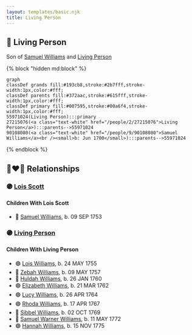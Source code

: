 ```yaml
---
layout: templates/basic.njk
title: Living Person
---
```

## 🔵 Living Person

Son of [Samuel Williams](/people/9/90108080) and [Living Person](/people/2/27215076)

{% block "hidden md:block" %}
```mermaid
graph
classDef grands fill:#193cb8,stroke:#2b7fff,stroke-width:1px,color:#fff;
classDef parents fill:#372aac,stroke:#615fff,stroke-width:1px,color:#fff;
classDef primary fill:#007595,stroke:#00a6f4,stroke-width:1px,color:#fff;
55971024(Living Person):::primary
27215076(<a class="text-white" href="/people/2/27215076">Living Person</a>):::parents-->55971024
90108080(<a class="text-white" href="/people/9/90108080">Samuel Williams</a><br /><small>b: Jun 1700</small>):::parents-->55971024
```
{% endblock %}

## 👩‍❤️‍👨 Relationships

### 🟣 [Lois Scott](/people/3/31542750)

#### Children With Lois Scott
* 🔵 [Samuel Williams](/people/6/659680), b. 09 SEP 1753
### 🟣 [Living Person](/people/6/62871690)

#### Children With Living Person
* 🟣 [Lois Williams](/people/1/11658684), b. 24 MAY 1755
* 🔵 [Zebah Williams](/people/7/77989824), b. 09 MAY 1757
* 🔵 [Huldah Williams](/people/2/28699716), b. 26 JAN 1760
* 🟣 [Elizabeth Williams](/people/2/27796808), b. 21 MAR 1762
* 🟣 [Lucy Williams](/people/3/30981683), b. 26 APR 1764
* 🟣 [Rhoda Williams](/people/2/220352), b. 17 APR 1767
* 🔵 [Sibbel Williams](/people/6/60503451), b. 02 OCT 1769
* 🔵 [Samuel Warner Williams](/people/2/2994960), b. 11 MAY 1772
* 🟣 [Hannah Williams](/people/8/80814952), b. 15 NOV 1775